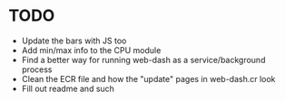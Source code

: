 # TODO

* Update the bars with JS too
* Add min/max info to the CPU module
* Find a better way for running web-dash as a service/background process
* Clean the ECR file and how the "update" pages in web-dash.cr look
* Fill out readme and such
